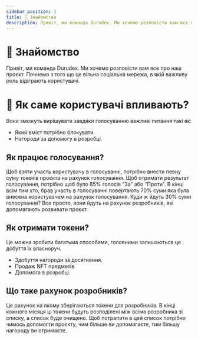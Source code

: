 ```yaml
---
sidebar_position: 1
title: 👋 Знайомство
description: Привіт, ми команда Durudex. Ми хочемо розповісти вам все про наш проєкт.
---
```


# 👋 Знайомство

Привіт, ми команда Durudex. Ми хочемо розповісти вам все про наш проєкт. Почнемо з того що це вільна соціальна 
мережа, в якій важливу роль відіграють користувачі.

# 🤔 Як саме користувачі впливають?

Вони зможуть вирішувати завдяки голосуванню важливі питання такі як:

- Який вміст потрібно блокувати.
- Нагороди за допомогу в розробці.

## Як працює голосування?

Щоб взяти участь користувачу в голосуванні, потрібно внести певну суму токенів проєкта на рахунок голосування. 
Щоб отримати результат голосування, потрібно щоб було 85% голосів “За” або “Проти”. В кінці всім тим хто, брав 
участь в голосуванні повертають 70% суми яка була внесена користувачем на рахунок голосування. Куди ж йдуть 30% 
суми голосування? Все просто, вони йдуть на рахунок розробників, які допомагають розвивати проєкт.

## Як отримати токени?

Це можна зробити багатьма способами, головними залишаються це добуття їх власноруч.

- Здобуття нагороди за досягнення.
- Продаж NFT предметів.
- Допомога в розробці.

## Що таке рахунок розробників?

Це рахунок на якому зберігаються токени для розробників. В кінці кожного місяця ці токени будуть розподілені між 
всіма розробника зі списку, а список буде очищено. Щоб потрапити в цей список потрібно чимось допомогти проєкту, 
чим більше ви допомагаєте, тим більшу нагороду ви отримаєте.
